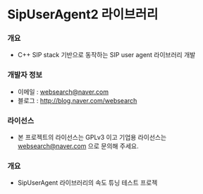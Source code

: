 ﻿# SipUserAgent2 라이브러리

### 개요

* C++ SIP stack 기반으로 동작하는 SIP user agent 라이브러리 개발

### 개발자 정보

* 이메일 : websearch@naver.com
* 블로그 : http://blog.naver.com/websearch

### 라이선스

* 본 프로젝트의 라이선스는 GPLv3 이고 기업용 라이선스는 websearch@naver.com 으로 문의해 주세요.

### 개요

* SipUserAgent 라이브러리의 속도 튜닝 테스트 프로젝
